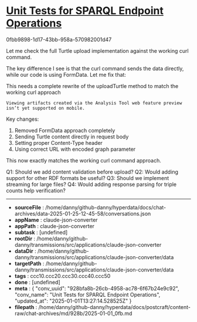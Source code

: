 # [Unit Tests for SPARQL Endpoint Operations](https://claude.ai/chat/928bfa8b-26cb-4958-ac78-6f67b24e9c92)

0fbb9898-1d17-43bb-958a-570982001d47

 Let me check the full Turtle upload implementation against the working curl command.

The key difference I see is that the curl command sends the data directly, while our code is using FormData. Let me fix that:

<antThinking>This needs a complete rewrite of the uploadTurtle method to match the working curl approach</antThinking>
```
Viewing artifacts created via the Analysis Tool web feature preview isn’t yet supported on mobile.
```



Key changes:
1. Removed FormData approach completely
2. Sending Turtle content directly in request body
3. Setting proper Content-Type header
4. Using correct URL with encoded graph parameter

This now exactly matches the working curl command approach.

Q1: Should we add content validation before upload?
Q2: Would adding support for other RDF formats be useful?
Q3: Should we implement streaming for large files?
Q4: Would adding response parsing for triple counts help verification?

---

* **sourceFile** : /home/danny/github-danny/hyperdata/docs/chat-archives/data-2025-01-25-12-45-58/conversations.json
* **appName** : claude-json-converter
* **appPath** : claude-json-converter
* **subtask** : [undefined]
* **rootDir** : /home/danny/github-danny/transmissions/src/applications/claude-json-converter
* **dataDir** : /home/danny/github-danny/transmissions/src/applications/claude-json-converter/data
* **targetPath** : /home/danny/github-danny/transmissions/src/applications/claude-json-converter/data
* **tags** : ccc10.ccc20.ccc30.ccc40.ccc50
* **done** : [undefined]
* **meta** : {
  "conv_uuid": "928bfa8b-26cb-4958-ac78-6f67b24e9c92",
  "conv_name": "Unit Tests for SPARQL Endpoint Operations",
  "updated_at": "2025-01-01T13:27:14.528525Z"
}
* **filepath** : /home/danny/github-danny/hyperdata/docs/postcraft/content-raw/chat-archives/md/928b/2025-01-01_0fb.md